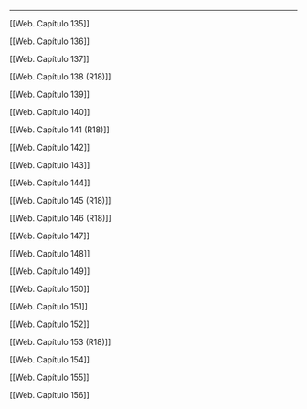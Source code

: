 

---

[[Web. Capítulo 135]]

[[Web. Capítulo 136]]

[[Web. Capítulo 137]]

[[Web. Capítulo 138 (R18)]]

[[Web. Capítulo 139]]

[[Web. Capítulo 140]]

[[Web. Capítulo 141 (R18)]]

[[Web. Capítulo 142]]

[[Web. Capítulo 143]]

[[Web. Capítulo 144]]

[[Web. Capítulo 145 (R18)]]

[[Web. Capítulo 146 (R18)]]

[[Web. Capítulo 147]]

[[Web. Capítulo 148]]

[[Web. Capítulo 149]]

[[Web. Capítulo 150]]

[[Web. Capítulo 151]]

[[Web. Capítulo 152]]

[[Web. Capítulo 153 (R18)]]

[[Web. Capítulo 154]]

[[Web. Capítulo 155]]

[[Web. Capítulo 156]]
